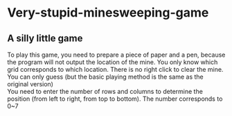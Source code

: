 # Very-stupid-minesweeping-game
## A silly little game  
To play this game, you need to prepare a piece of paper and a pen, because the program will not output the location of the mine. You only know which grid corresponds to which location. There is no right click to clear the mine. You can only guess (but the basic playing method is the same as the original version)  
You need to enter the number of rows and columns to determine the position (from left to right, from top to bottom). The number corresponds to 0~7
